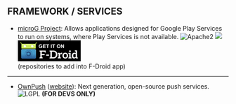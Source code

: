 ## FRAMEWORK / SERVICES

* [microG Project](http://v.ht/9qGX): Allows applications designed for Google Play Services to run on systems, where Play Services is not available.
![Apache2](https://img.shields.io/badge/License-Apache%202.0-yellowgreen.svg?style=flat-square)
[![](https://img.shields.io/badge/Source-Github-lightgrey.svg?style=flat-square)](https://github.com/microg/android_packages_apps_GmsCore)  
[![](Pictures/F-Droid.png)](https://microg.org/fdroid.html)  
(repositories to add into F-Droid app)

***

* [OwnPush](http://v.ht/2Uno) ([website](https://ownpush.com/)): Next generation, open-source push services.
![LGPL](https://img.shields.io/badge/License-LGPL-green.svg?style=flat-square)
**(FOR DEVS ONLY)**